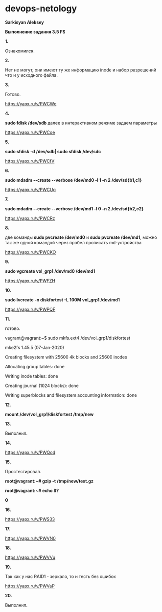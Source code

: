 # devops-netology
**Sarkisyan Aleksey**

**Выполнение задания 3.5 FS**


**1.**

Ознакомился.


**2.**

Нет не могут, они имеют ту же информацию inode и набор разрешений что и у исходного файла.


**3.**

Готово.

https://yapx.ru/v/PWCWe


**4.**

**sudo fdisk /dev/sdb** далее в интерактивном режиме задаем параметры

https://yapx.ru/v/PWCoe


**5.**

**sudo sfdisk -d /dev/sdb| sudo sfdisk /dev/sdc**

https://yapx.ru/v/PWCfV


**6.**

**sudo mdadm --create --verbose /dev/md0 -l 1 -n 2 /dev/sd{b1,c1}**

https://yapx.ru/v/PWCUq


**7.**

**sudo mdadm --create --verbose /dev/md1 -l 0 -n 2 /dev/sd{b2,c2}**

https://yapx.ru/v/PWCRz


**8.**

две команды **sudo pvcreate /dev/md0** и **sudo pvcreate /dev/md1**, можно так же одной командой через пробел прописать md-устройства 

https://yapx.ru/v/PWCKO


**9.**

**sudo vgcreate vol_grp1 /dev/md0 /dev/md1**

https://yapx.ru/v/PWFZH


**10.**

**sudo lvcreate -n diskfortest -L 100M vol_grp1 /dev/md1**

https://yapx.ru/v/PWPQF


**11.**

готово.

vagrant@vagrant:~$ sudo mkfs.ext4 /dev/vol_grp1/diskfortest

mke2fs 1.45.5 (07-Jan-2020)

Creating filesystem with 25600 4k blocks and 25600 inodes


Allocating group tables: done

Writing inode tables: done

Creating journal (1024 blocks): done

Writing superblocks and filesystem accounting information: done


**12.**

**mount /dev/vol_grp1/diskfortest /tmp/new**


**13.**

Выполнил.


**14.**

https://yapx.ru/v/PWQod


**15.**

Простестировал.

**root@vagrant:~# gzip -t /tmp/new/test.gz**

**root@vagrant:~# echo $?**

**0**


**16.**

https://yapx.ru/v/PWS33


**17.**

https://yapx.ru/v/PWVN0


**18.**

https://yapx.ru/v/PWVVu


**19.**

Так как у нас RAID1 - зеркало, то и тесть без ошибок

https://yapx.ru/v/PWVaP


**20.**

Выполнил.